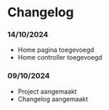 # Changelog

### 14/10/2024
* Home pagina toegevoegd
* Home controller toegevoegd

### 09/10/2024
* Project aangemaakt
* Changelog aangemaakt
